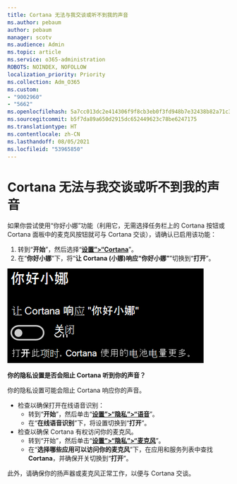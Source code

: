 ```yaml
---
title: Cortana 无法与我交谈或听不到我的声音
ms.author: pebaum
author: pebaum
manager: scotv
ms.audience: Admin
ms.topic: article
ms.service: o365-administration
ROBOTS: NOINDEX, NOFOLLOW
localization_priority: Priority
ms.collection: Adm_O365
ms.custom:
- "9002960"
- "5662"
ms.openlocfilehash: 5a7cc013dc2e414306f9f8cb3eb0f3fd948b7e32438b82a71c31219b65a180e4
ms.sourcegitcommit: b5f7da89a650d2915dc652449623c78be6247175
ms.translationtype: HT
ms.contentlocale: zh-CN
ms.lasthandoff: 08/05/2021
ms.locfileid: "53965850"
---
```

# <a name="cortana-doesnt-talk-to-me-or-cant-hear-me"></a>Cortana 无法与我交谈或听不到我的声音

如果你尝试使用“你好小娜”功能（利用它，无需选择任务栏上的 Cortana 按钮或 Cortana 面板中的麦克风按钮就可与 Cortana 交谈），请确认已启用该功能：

1. 转到“**开始**”，然后选择“**[设置”>“Cortana](ms-settings:cortana?activationSource=GetHelp)**”。
2. 在“**你好小娜**”下，将“**让 Cortana (小娜)响应“你好小娜”**”切换到“**打开**”。

![你好小娜](media/hey-cortana.png)

**你的隐私设置是否会阻止 Cortana 听到你的声音？**

你的隐私设置可能会阻止 Cortana 响应你的声音。
- 检查以确保打开在线语音识别：
    - 转到“**开始**”，然后单击“**[设置”>“隐私”>“语音](ms-settings:privacy-speech?activationSource=GetHelp)**”。
    - 在“**在线语音识别**”下，将设置切换到“**打开**”。
- 检查以确保 Cortana 有权访问你的麦克风。 
    - 转到“开始”，然后单击“**[设置”>“隐私”>“麦克风](ms-settings:privacy-microphone?activationSource=GetHelp)**”。
    - 在“**选择哪些应用可以访问你的麦克风**”下，在应用和服务列表中查找 **Cortana**，并确保开关切换到“**打开**”。

此外，请确保你的扬声器或麦克风正常工作，以便与 Cortana 交谈。
